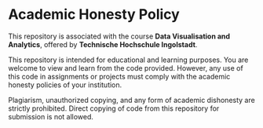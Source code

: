 # Academic Honesty Policy

This repository is associated with the course **Data Visualisation and Analytics**, offered by **Technische Hochschule Ingolstadt**.

This repository is intended for educational and learning purposes. 
You are welcome to view and learn from the code provided. 
However, any use of this code in assignments or projects must comply with the academic honesty policies of your institution.

Plagiarism, unauthorized copying, and any form of academic dishonesty are strictly prohibited. 
Direct copying of code from this repository for submission is not allowed.